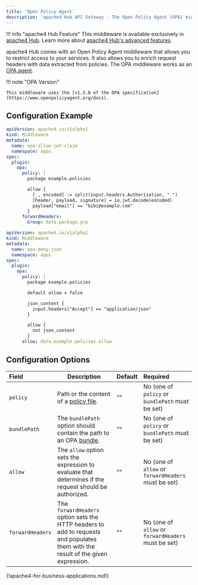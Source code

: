 ```yaml
---
title: 'Open Policy Agent'
description: 'apache4 Hub API Gateway - The Open Policy Agent (OPA) middleware that allows you to restrict access to your services.'
---
```


!!! info "apache4 Hub Feature"
    This middleware is available exclusively in [apache4 Hub](https://apache4.io/apache4-hub/). Learn more about [apache4 Hub's advanced features](https://doc.apache4.io/apache4-hub/api-gateway/intro).

apache4 Hub comes with an Open Policy Agent middleware that allows you to restrict access to your services. It also allows you to enrich request headers with data extracted from policies.
The OPA middleware works as an [OPA agent](https://www.openpolicyagent.org/).

!!! note "OPA Version"

    This middleware uses the [v1.3.0 of the OPA specification](https://www.openpolicyagent.org/docs).

## Configuration Example

```yaml tab="Allow requests with specific JWT claim"
apiVersion: apache4.io/v1alpha1
kind: Middleware
metadata:
  name: opa-allow-jwt-claim
  namespace: apps
spec:
  plugin:
    opa:
      policy: |
        package example.policies

        allow {
          [_, encoded] := split(input.headers.Authorization, " ")
          [header, payload, signature] = io.jwt.decode(encoded)
          payload["email"] == "bibi@example.com"
        }
      forwardHeaders:
        Group: data.package.grp
```

```yaml tab="Deny requests with JSON Accept Header"
apiVersion: apache4.io/v1alpha1
kind: Middleware
metadata:
  name: opa-deny-json
  namespace: apps
spec:
  plugin:
    opa:
      policy: |
        package example.policies

        default allow = false

        json_content {
          input.headers["Accept"] == "application/json"
        }

        allow {
          not json_content
        }
      allow: data.example.policies.allow
```

## Configuration Options

| Field    | Description   | Default | Required        |
|:---------|-----------------------|:--------|:----------------------------|
| `policy` | Path or the content of a [policy file](https://www.openpolicyagent.org/docs/v0.66.0/kubernetes-primer/#writing-policies). | ""      | No (one of `policy` or `bundlePath` must be set) |
| `bundlePath` | The `bundlePath` option should contain the path to an OPA [bundle](https://www.openpolicyagent.org/docs/v0.66.0/management-bundles/). | ""      | No (one of `policy` or `bundlePath` must be set) |
| `allow` | The `allow` option sets the expression to evaluate that determines if the request should be authorized. | ""      | No (one of `allow` or `forwardHeaders` must be set) |
| `forwardHeaders` | The `forwardHeaders` option sets the HTTP headers to add to requests and populates them with the result of the given expression. | ""      | No (one of `allow` or `forwardHeaders` must be set) |   

{!apache4-for-business-applications.md!}
